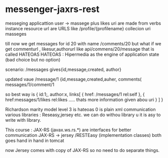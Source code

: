 # messenger-jaxrs-rest
messeging applicattion 
user -> massege plus likes 
uri are made from verbs 
instance  resource url are URLS like /profile/{profilename}
collecion uri masseges 

till now we get messages for id 20 with name /comments/20
but what if we get commenturl , likesur,authorurl like api/commens/20/message
that is called HATEOAS
HATEOAS : Hipermedia as the engine of application state (bad choice but no option)

scenario: 
/messages gives{id,message,created, author}

updated vaue  /message/1 {id,message,created,auher, comments( messages/1/comment/1

so best way is {
	id:1;,
	author:x,
	links[ 
		{
		href: /messages/1
		rel:self
		},
		{
		href:messages/1/likes
		rel:likes    ..... thats more information given abou uri
		}
	     ]
	}

Richardson marity model level 3 is hateoas 0 is plain xml communication
various libraries : Reseasy,jersey etc.
we can do withou library u it is asy to write with library.


This course : 
	JAX-RS (javax.ws.rs.*) are interfaces for better communication 
	JAX-RS -> jersey /RESTEasy (implementation classes) both goes hand in hand in tomcat
	
now Jersey comes with copy of JAX-RS so no need to do separate things.
